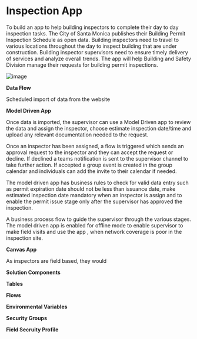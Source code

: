 # Inspection App

To build an app to help building inspectors to complete their day to day inspection tasks. The City of Santa Monica publishes their Building Permit Inspection Schedule as open data. Building inspectors need to travel to various locations throughout the day to inspect building that are under construction. Building inspector supervisors need to ensure timely delivery of services and analyze overall trends. The app will help Building and Safety Division manage their requests for building permit inspections.

![image](https://user-images.githubusercontent.com/10726964/179200615-758663eb-148f-4e92-b4d3-15835586dabb.png)

**Data Flow**

Scheduled import of data from the website

**Model Driven App**

Once data is imported, the supervisor can use a Model Driven app to review the data and assign the inspector, choose estimate inspection date/time and upload any relevant documentation needed to the request. 

Once an inspector has been assigned, a flow is triggered which sends an approval request to the inspector and they can accept the request or decline. If declined a teams notification is sent to the supervisor channel to take further action. If accepted a group event is created in the group calendar and individuals can add the invite to their calendar if needed.

The model driven app has business rules to check for valid data entry such as permit expiration date should not be less than issuance date, make estimated inspection date mandatory when an inspector is assign and to enable the permit issue stage only after the supervisor has approved the inspection.

A business process flow to guide the supervisor through the various stages. The model driven app is enabled for offline mode to enable supervisor to make field visits and use the app , when network coverage is poor in the inspection site.

**Canvas App**

As inspectors are field based, they would

**Solution Components**

**Tables**

**Flows**

**Environmental Variables**

**Security Groups**

**Field Secruity Profile**
